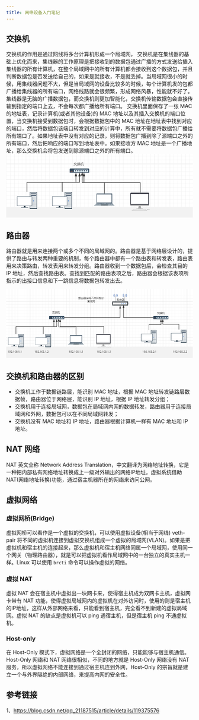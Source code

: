 ```yaml
---
title: 网络设备入门笔记
---
```

## 交换机
交换机的作用是通过网线将多台计算机形成一个局域网， 交换机是在集线器的基础上优化而来，集线器的工作原理是把接收到的数据包通过广播的方式发送给插入集线器的所有计算机，在整个局域网中的所有计算机都会接收到这个数据包，并且判断数据包是否发送给自己的，如果是就接收，不是就丢掉。当局域网很小的时候，用集线器问题不大，但是当局域网的设备比较多的时候，每个计算机发的包都广播给集线器的所有端口，网络线路就会很频繁，形成网络风暴，性能就不好了。集线器是无脑的广播数据包，而交换机则更加智能化，交换机传输数据包会直接传输到指定的端口上去，不会每次都广播给所有端口。
交换机里面保存了一张 MAC 的地址表，记录计算机(或者其他设备)的 MAC 地址以及其插入交换机的端口位置，当交换机接受到数据包时，会根据数据包中的 MAC 地址在地址表中找到对应的端口，然后将数据包该端口转发到对应的计算中，所有就不需要将数据包广播给所有端口了。如果地址表中没有对应的记录，则将数据包广播到除了源端口之外的所有端口，然后把响应的端口写到地址表中。如果接收方 MAC 地址是一个广播地址，那么交换机会将包发送到除源端口之外的所有端口。
![网络-交换机](/images/网络-交换机.png)

## 路由器
路由器就是用来连接两个或多个不同的局域网的。路由器是基于网络层设计的，提供了路由与转发两种重要的机制，每个路由器中都有一个路由表和转发表，路由表用来决策路由，转发表用来转发分组。路由器收到一个数据包后，会检查其目的 IP 地址，然后查找路由表。查找到匹配的路由表项之后，路由器会根据该表项所指示的出接口信息和下一跳信息将数据包转发出去。


![网络-路由器](/images/网络-路由器.png)

## 交换机和路由器的区别
* 交换机工作于数据链路层，能识别 MAC 地址，根据 MAC 地址转发链路层数据帧，路由器位于网络层，能识别 IP 地址，根据 IP 地址转发分组；
* 交换机用于连接局域网，数据包在局域网内网的数据转发，路由器用于连接局域网和外网，数据包可以在不同局域网转发；
* 交换机没有 MAC 地址和 IP 地址，路由器根据计算机一样有 MAC 地址和 IP 地址。

## NAT 网络
NAT 英文全称 Network Address Translation，中文翻译为网络地址转换，它是一种把内部私有网络地址转换成上一级对外输出的网络IP地址。虚拟系统借助 NAT(网络地址转换)功能，通过宿主机器所在的网络来访问公网。

## 虚拟网络
### 虚拟网桥(Bridge)
虚拟网桥可以看作是一个虚拟的交换机，可以使用虚拟设备(相当于网线) veth-pair 将不同的虚拟机连接到虚拟交换机组成一个虚拟的局域网(VLAN)。如果是把虚拟机和宿主机的连接起来，那么虚拟机和宿主机网络同属一个局域网，使用同一个网关（物理路由器），就是可以把虚拟机看作局域网中的一台独立的真实主机一样。Linux 可以使用 `brcti` 命令可以操作虚拟的网络。

### 虚拟 NAT 
虚拟 NAT 会在宿主机中虚拟出一块网卡来，使得宿主机成为双网卡主机，虚拟网卡带有 NAT 功能，使得虚拟局域网内的虚拟机在对外访问时，使用的则是宿主机的IP地址，这样从外部网络来看，只能看到宿主机，完全看不到新建的虚拟局域网。虚拟 NAT 的缺点是虚拟机可以 ping 通宿主机，但是宿主机 ping 不通虚拟机。

### Host-only
在 Host-Only 模式下，虚拟网络是一个全封闭的网络，只能能够与宿主机通信。 Host-Only 网络和 NAT 网络很相似，不同的地方就是 Host-Only 网络没有 NAT 服务，所以虚拟网络不能连接到通过宿主机连到外网，Host-Only 的宗旨就是建立一个与外界隔绝的内部网络，来提高内网的安全性。


## 参考链接
1、https://blog.csdn.net/qq_21187515/article/details/119375576